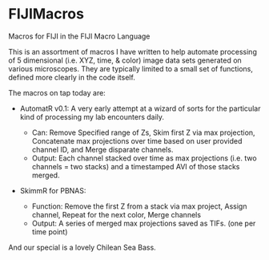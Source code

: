 # FIJIMacros
Macros for FIJI in the FIJI Macro Language

This is an assortment of macros I have written to help automate processing of 5 dimensional (i.e. XYZ, time, & color) image data sets generated on various microscopes. They are typically limited to a small set of functions, defined more clearly in the code itself. 

The macros on tap today are:
 - AutomatR v0.1: A very early attempt at a wizard of sorts for the particular kind of processing my lab encounters daily.
   - Can: Remove Specified range of Zs, Skim first Z via max projection, Concatenate max projections over time based on user provided channel ID, and Merge disparate channels.
   - Output: Each channel stacked over time as max projections (i.e. two channels = two stacks) and a timestamped AVI of those stacks merged.
   
 - SkimmR for PBNAS:
    - Function: Remove the first Z from a stack via max project, Assign channel, Repeat for the next color, Merge channels
    - Output: A series of merged max projections saved as TIFs. (one per time point)
 
 And our special is a lovely Chilean Sea Bass.
